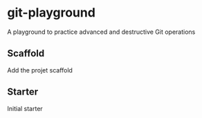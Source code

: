 # git-playground

A playground to practice advanced and destructive Git operations

## Scaffold

Add the projet scaffold

## Starter

Initial starter
